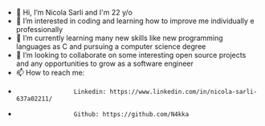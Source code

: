 - 👋 Hi, I’m Nicola Sarli and I'm 22 y/o
- 👀 I’m interested in coding and learning how to improve me individually e professionally
- 🌱 I’m currently learning many new skills like new programming languages as C and pursuing a computer science degree
- 💞️ I’m looking to collaborate on some interesting open source projects and any opportunities to grow as a software engineer
- 📫 How to reach me:
-                     Linkedin: https://www.linkedin.com/in/nicola-sarli-637a02211/
-                     Github: https://github.com/N4kka
